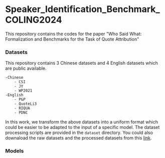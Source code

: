 # Speaker_Identification_Benchmark_COLING2024
This repository contains the codes for the paper "Who Said What: Formalization and Benchmarks for the Task of Quote Attribution"

### Datasets
This repository contains 3 Chinese datasets and 4 English datasets which are public available.
```angular2html
-Chinese
    - CSI
    - JY
    - WP2021
-English
    - P&P
    - QuoteLi3
    - RIQUA
    - PDNC
```
In this work, we transform the above datasets into a uniform format
which could be easier to be adapted to the input of a specific
model. The dataset processing scripts are provided in the `dataset` 
directory. You could also downaload the raw datasets and the processed 
datasets from this [link]().

### Models
